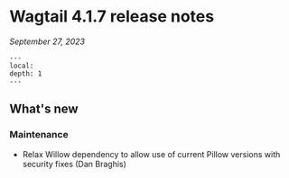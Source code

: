 # Wagtail 4.1.7 release notes

_September 27, 2023_

```{contents}
---
local:
depth: 1
---
```

## What's new

### Maintenance

 * Relax Willow dependency to allow use of current Pillow versions with security fixes (Dan Braghis)
